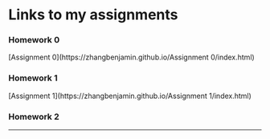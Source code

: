 # Links to my assignments
<h3>Homework 0</h3>
[Assignment 0](https://zhangbenjamin.github.io/Assignment 0/index.html)

<h3>Homework 1</h3>
[Assignment 1](https://zhangbenjamin.github.io/Assignment 1/index.html)

<h3>Homework 2</h3>

<hr>
